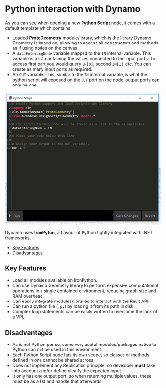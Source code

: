 # Python interaction with Dynamo<!-- omit in toc --> 

As you can see when opening a new **Python Script** node, it comes with a default template which contains:

- Loaded **ProtoGeometry** module/library, which is the library Dynamo Geometry is based on, allowing to access all constructors and methods as if using nodes on the canvas.
- A `dataEnteringNode` variable mapped to the `IN` internal variable. This variable is a list containing the values connected to the input ports. To access first port you would query `IN[0]`, second `IN[1]`, etc. You can create as many input ports as required.
- An `OUT` variable. This, similar to the `IN` internal variable, is what the python script will exposed on the `OUT` port on the node. output ports can only be one.

![Python Editor](assets/01-PythonEditor.png)

Dynamo uses **IronPyton**, a flavour of Python tightly integrated with .NET frameworks.

- [Key Features](#key-features)
- [Disadvantages](#disadvantages)

## Key Features
- Load all modules available on IronPython.
- Can use Dynamo Geometry library to perform expensive computational operations in a single contained environment, reducing graph size and RAM overhead.
- Can easily integrate modules/libraries to interact with the Revit API.
- Can run a python file (`.py`) by loading it from its path in disk.
- Complex loop statements can be easily written to overcome the lack of a VPL.

## Disadvantages
- As is not Python per se, some very useful modules/packages native to Python can not be used in this environment.
- Each Python Script node has its own scope, so classes or methods defined in one cannot be shared across.
- Does not implement any Replication principle, so developer **must** take into account and/or define clearly the expected input.
- It only has one output port, so when returning multiple values, these must be as a list and handle that afterwards.